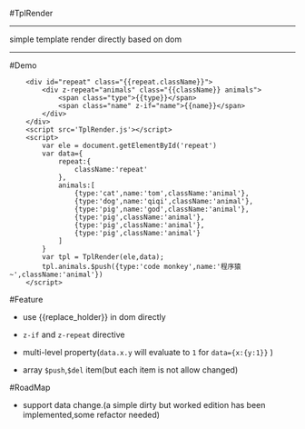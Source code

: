 #TplRender

---
simple template render directly based on dom

---
#Demo

        <div id="repeat" class="{{repeat.className}}">
            <div z-repeat="animals" class="{{className}} animals">
                <span class="type">{{type}}</span>
                <span class="name" z-if="name">{{name}}</span>
            </div>
        </div>
        <script src='TplRender.js'></script>
        <script>
            var ele = document.getElementById('repeat')
            var data={
                repeat:{
                    className:'repeat'
                },
                animals:[
                    {type:'cat',name:'tom',className:'animal'},
                    {type:'dog',name:'qiqi',className:'animal'},
                    {type:'pig',name:'god',className:'animal'},
                    {type:'pig',className:'animal'},
                    {type:'pig',className:'animal'},
                    {type:'pig',className:'animal'}
                ]
            }
            var tpl = TplRender(ele,data);
            tpl.animals.$push({type:'code monkey',name:'程序猿~',className:'animal'})
        </script>

#Feature

- use {{replace_holder}} in dom directly

- `z-if` and `z-repeat` directive

- multi-level property(`data.x.y` will evaluate to `1` for `data={x:{y:1}}` )

- array `$push`,`$del` item(but each item is not allow changed)

#RoadMap

- support data change.(a simple dirty but worked edition has been implemented,some refactor needed)